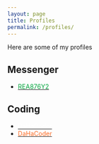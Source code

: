 ```yaml
---
layout: page
title: Profiles
permalink: /profiles/
---
```


Here are some of my profiles



## Messenger 

<div class="profiles">
<!--    <ul>
      <li>
        <a href="#" class="discord">
          <i class="fa-brands fa-discord"></i>
        </a>
      </li>
-->
    <ul>
      <li>
        <a href="https://threema.id/REA876Y2" class="threema" target="_blank" rel="noopener noreferrer">
          <iconify-icon icon="simple-icons:threema" style="color: #05a63f;"></iconify-icon>
        <span style="color: #05a63f">REA876Y2</span>
        </a>
      </li>
    </ul>
</div>

## Coding 

<div class="profiles">
    <ul>
      <li>
        <a href="https://github.com/DaHaCoder" class="github" target="_blank" rel="noopener noreferrer">
          <iconify-icon icon="akar-icons:github-fill" style="color: #ffffff;"></iconify-icon>
        <span style="color: #ffffff">DaHaCoder</span>
        </a>
      </li>
      <li>
        <a href="https://gitlab.com/DaHaCoder" class="gitlab" target="_blank" rel="noopener noreferrer">
          <iconify-icon icon="fa:gitlab" style="color: #fc6d27;"></iconify-icon>
        <span style="color: #fc6d27">DaHaCoder</span>
        </a> 
      </li>
    </ul>
</div>
